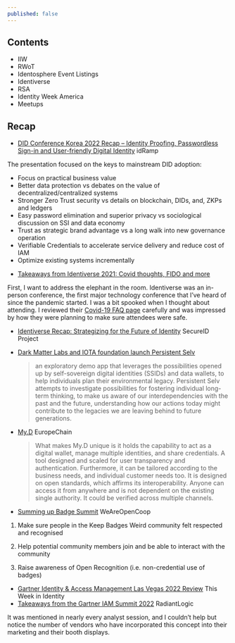 ```yaml
---
published: false
---
```


## Contents
- IIW
- RWoT
- Identosphere Event Listings
- Identiverse
- RSA
- Identity Week America
- Meetups

## Recap

* [DID Conference Korea 2022 Recap – Identity Proofing, Passwordless Sign-in and User-friendly Digital Identity](https://idramp.com/did-conference-korea-2022-recap-identity-proofing-passwordless-sign-in-and-user-friendly-digital-identity/) idRamp

The presentation focused on the keys to mainstream DID adoption:

- Focus on practical business value
- Better data protection vs debates on the value of decentralized/centralized systems
- Stronger Zero Trust security vs details on blockchain, DIDs, and, ZKPs and ledgers
- Easy password elimination and superior privacy vs sociological discussion on SSI and data economy
- Trust as strategic brand advantage vs a long walk into new governance operation
- Verifiable Credentials to accelerate service delivery and reduce cost of IAM
- Optimize existing systems incrementally 
* [Takeaways from Identiverse 2021: Covid thoughts, FIDO and more](https://fusionauth.io/blog/2021/06/29/identiverse-conference-report/)

First, I want to address the elephant in the room. Identiverse was an in-person conference, the first major technology conference that I’ve heard of since the pandemic started. I was a bit spooked when I thought about attending. I reviewed their [Covid-19 FAQ page](https://identiverse.com/faq/) carefully and was impressed by how they were planning to make sure attendees were safe.

* [Identiverse Recap: Strategizing for the Future of Identity](https://www.securid.com/en-us/blog/2021-07/identiverse-recap-strategizing-for-the-future-of-identity) SecureID
Project
* [Dark Matter Labs and IOTA foundation launch Persistent Selv](https://medium.com/futures-in-long-termism/persistent-selv-d125252b20c)
  > an exploratory demo app that leverages the possibilities opened up by self-sovereign digital identities (SSIDs) and data wallets, to help individuals plan their environmental legacy. Persistent Selv attempts to investigate possibilities for fostering individual long-term thinking, to make us aware of our interdependencies with the past and the future, understanding how our actions today might contribute to the legacies we are leaving behind to future generations.
* [My.D](https://europechain.io/identity/myd-missing-piece-puzzle-ssi/) EuropeChain
  > What makes My.D unique is it holds the capability to act as a digital wallet, manage multiple identities, and share credentials. A tool designed and scaled for user transparency and authentication. Furthermore, it can be tailored according to the business needs, and individual customer needs too. It is designed on open standards, which affirms its interoperability. Anyone can access it from anywhere and is not dependent on the existing single authority. It could be verified across multiple channels.

* [Summing up Badge Summit](https://blog.weareopen.coop/summing-up-badge-summit-fb9d974c647d) WeAreOpenCoop

1) Make sure people in the Keep Badges Weird community felt respected and recognised

2) Help potential community members join and be able to interact with the community

3) Raise awareness of Open Recognition (i.e. non-credential use of badges)

* [Gartner Identity & Access Management Las Vegas 2022 Review](https://anchor.fm/the-cyber-hut/episodes/E8---Gartner-Identity--Access-Management-Las-Vegas-2022-Review--Cloud--CIEM--ITDR--Identity-Security--Trust--Hype-Cycle-e1na3s5) This Week in Identity
* [Takeaways from the Gartner IAM Summit 2022](https://www.radiantlogic.com/blog/takeaways_from_the_gartner_iam_summit_2022/) RadiantLogic

It was mentioned in nearly every analyst session, and I couldn’t help but notice the number of vendors who have incorporated this concept into their marketing and their booth displays.
